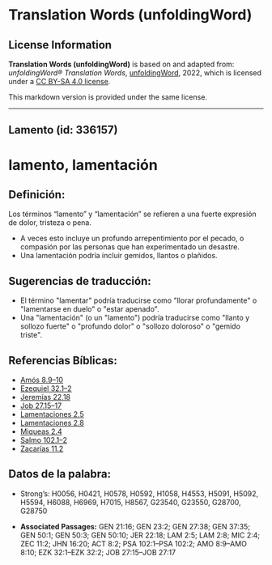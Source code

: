 # Translation Words (unfoldingWord)

## License Information

**Translation Words (unfoldingWord)** is based on and adapted from: _unfoldingWord® Translation Words_, [unfoldingWord](https://unfoldingword.org/utw), 2022, which is licensed under a [CC BY-SA 4.0 license](https://creativecommons.org/licenses/by-sa/4.0/legalcode.en).

This markdown version is provided under the same license.



--------------------------------

## Lamento (id: 336157)

lamento, lamentación
====================

Definición:
-----------

Los términos “lamento” y “lamentación” se refieren a una fuerte expresión de dolor, tristeza o pena.

* A veces esto incluye un profundo arrepentimiento por el pecado, o compasión por las personas que han experimentado un desastre.
* Una lamentación podría incluir gemidos, llantos o plañidos.

Sugerencias de traducción:
--------------------------

* El término "lamentar" podría traducirse como "llorar profundamente" o "lamentarse en duelo" o "estar apenado".
* Una "lamentación" (o un "lamento") podría traducirse como "llanto y sollozo fuerte" o "profundo dolor" o "sollozo doloroso" o "gemido triste".

Referencias Bíblicas:
---------------------

* [Amós 8\.9–10](https://ref.ly/Amos8:9-Amos8:10)
* [Ezequiel 32\.1–2](https://ref.ly/Ezek32:1-Ezek32:2)
* [Jeremías 22\.18](https://ref.ly/Jer22:18)
* [Job 27\.15–17](https://ref.ly/Job27:15-Job27:17)
* [Lamentaciones 2\.5](https://ref.ly/Lam2:5)
* [Lamentaciones 2\.8](https://ref.ly/Lam2:8)
* [Miqueas 2\.4](https://ref.ly/Mic2:4)
* [Salmo 102\.1–2](https://ref.ly/Ps102:1-Ps102:2)
* [Zacarías 11\.2](https://ref.ly/Zech11:2)

Datos de la palabra:
--------------------

* Strong’s: H0056, H0421, H0578, H0592, H1058, H4553, H5091, H5092, H5594, H6088, H6969, H7015, H8567, G23540, G23550, G28700, G28750

* **Associated Passages:** GEN 21:16; GEN 23:2; GEN 27:38; GEN 37:35; GEN 50:1; GEN 50:3; GEN 50:10; JER 22:18; LAM 2:5; LAM 2:8; MIC 2:4; ZEC 11:2; JHN 16:20; ACT 8:2; PSA 102:1–PSA 102:2; AMO 8:9–AMO 8:10; EZK 32:1–EZK 32:2; JOB 27:15–JOB 27:17

